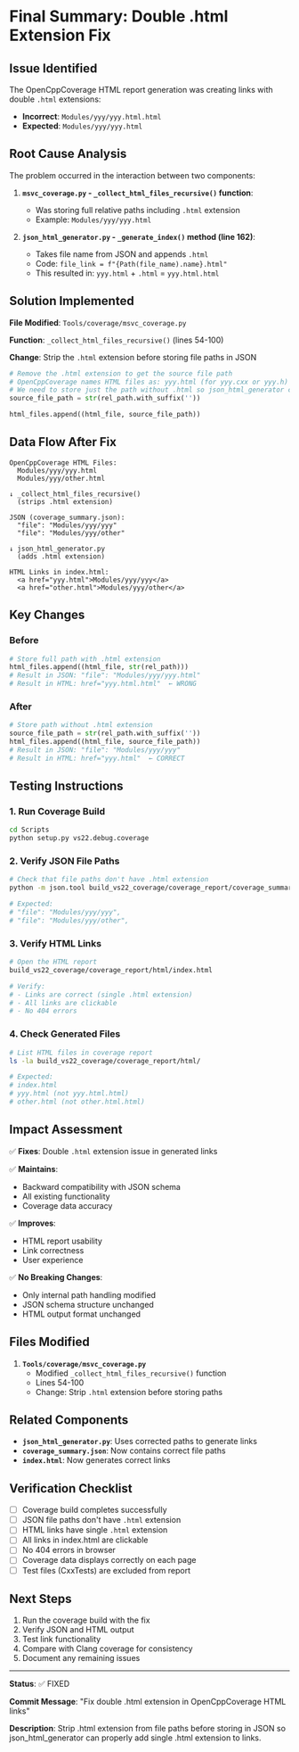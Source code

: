 # Final Summary: Double .html Extension Fix

## Issue Identified

The OpenCppCoverage HTML report generation was creating links with double `.html` extensions:
- **Incorrect**: `Modules/yyy/yyy.html.html`
- **Expected**: `Modules/yyy/yyy.html`

## Root Cause Analysis

The problem occurred in the interaction between two components:

1. **`msvc_coverage.py` - `_collect_html_files_recursive()` function**:
   - Was storing full relative paths including `.html` extension
   - Example: `Modules/yyy/yyy.html`

2. **`json_html_generator.py` - `_generate_index()` method (line 162)**:
   - Takes file name from JSON and appends `.html`
   - Code: `file_link = f"{Path(file_name).name}.html"`
   - This resulted in: `yyy.html` + `.html` = `yyy.html.html`

## Solution Implemented

**File Modified**: `Tools/coverage/msvc_coverage.py`

**Function**: `_collect_html_files_recursive()` (lines 54-100)

**Change**: Strip the `.html` extension before storing file paths in JSON

```python
# Remove the .html extension to get the source file path
# OpenCppCoverage names HTML files as: yyy.html (for yyy.cxx or yyy.h)
# We need to store just the path without .html so json_html_generator can add it
source_file_path = str(rel_path.with_suffix(''))

html_files.append((html_file, source_file_path))
```

## Data Flow After Fix

```
OpenCppCoverage HTML Files:
  Modules/yyy/yyy.html
  Modules/yyy/other.html

↓ _collect_html_files_recursive()
  (strips .html extension)

JSON (coverage_summary.json):
  "file": "Modules/yyy/yyy"
  "file": "Modules/yyy/other"

↓ json_html_generator.py
  (adds .html extension)

HTML Links in index.html:
  <a href="yyy.html">Modules/yyy/yyy</a>
  <a href="other.html">Modules/yyy/other</a>
```

## Key Changes

### Before
```python
# Store full path with .html extension
html_files.append((html_file, str(rel_path)))
# Result in JSON: "file": "Modules/yyy/yyy.html"
# Result in HTML: href="yyy.html.html"  ← WRONG
```

### After
```python
# Store path without .html extension
source_file_path = str(rel_path.with_suffix(''))
html_files.append((html_file, source_file_path))
# Result in JSON: "file": "Modules/yyy/yyy"
# Result in HTML: href="yyy.html"  ← CORRECT
```

## Testing Instructions

### 1. Run Coverage Build
```bash
cd Scripts
python setup.py vs22.debug.coverage
```

### 2. Verify JSON File Paths
```bash
# Check that file paths don't have .html extension
python -m json.tool build_vs22_coverage/coverage_report/coverage_summary.json | grep '"file"'

# Expected:
# "file": "Modules/yyy/yyy",
# "file": "Modules/yyy/other",
```

### 3. Verify HTML Links
```bash
# Open the HTML report
build_vs22_coverage/coverage_report/html/index.html

# Verify:
# - Links are correct (single .html extension)
# - All links are clickable
# - No 404 errors
```

### 4. Check Generated Files
```bash
# List HTML files in coverage report
ls -la build_vs22_coverage/coverage_report/html/

# Expected:
# index.html
# yyy.html (not yyy.html.html)
# other.html (not other.html.html)
```

## Impact Assessment

✅ **Fixes**: Double `.html` extension issue in generated links

✅ **Maintains**:
- Backward compatibility with JSON schema
- All existing functionality
- Coverage data accuracy

✅ **Improves**:
- HTML report usability
- Link correctness
- User experience

✅ **No Breaking Changes**:
- Only internal path handling modified
- JSON schema structure unchanged
- HTML output format unchanged

## Files Modified

1. **`Tools/coverage/msvc_coverage.py`**
   - Modified `_collect_html_files_recursive()` function
   - Lines 54-100
   - Change: Strip `.html` extension before storing paths

## Related Components

- **`json_html_generator.py`**: Uses corrected paths to generate links
- **`coverage_summary.json`**: Now contains correct file paths
- **`index.html`**: Now generates correct links

## Verification Checklist

- [ ] Coverage build completes successfully
- [ ] JSON file paths don't have `.html` extension
- [ ] HTML links have single `.html` extension
- [ ] All links in index.html are clickable
- [ ] No 404 errors in browser
- [ ] Coverage data displays correctly on each page
- [ ] Test files (CxxTests) are excluded from report

## Next Steps

1. Run the coverage build with the fix
2. Verify JSON and HTML output
3. Test link functionality
4. Compare with Clang coverage for consistency
5. Document any remaining issues

---

**Status**: ✅ FIXED

**Commit Message**: "Fix double .html extension in OpenCppCoverage HTML links"

**Description**: Strip .html extension from file paths before storing in JSON so json_html_generator can properly add single .html extension to links.
